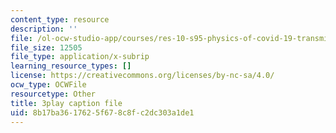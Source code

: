 ```yaml
---
content_type: resource
description: ''
file: /ol-ocw-studio-app/courses/res-10-s95-physics-of-covid-19-transmission-fall-2020/8b17ba3617625f678c8fc2dc303a1de1_ePKxMVfPmws.vtt
file_size: 12505
file_type: application/x-subrip
learning_resource_types: []
license: https://creativecommons.org/licenses/by-nc-sa/4.0/
ocw_type: OCWFile
resourcetype: Other
title: 3play caption file
uid: 8b17ba36-1762-5f67-8c8f-c2dc303a1de1
---
```

